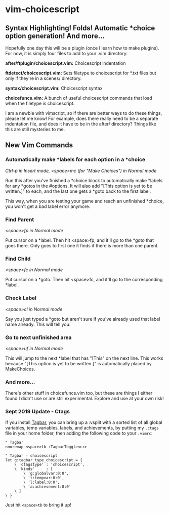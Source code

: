 # vim-choicescript

## Syntax Highlighting! Folds! Automatic \*choice option generation! And more...

Hopefully one day this will be a plugin (once I learn how to make plugins). For now, it is simply four files to add to your .vim directory:

**after/ftplugin/choicescript.vim:** Choicescript indentation

**ftdetect/choicescript.vim:** Sets filetype to choicescript for *.txt files but only if they're in a scenes/ directory.

**syntax/choicescript.vim:** Choicescript syntax

**choicefuncs.vim:** A bunch of useful choicescript commands that load when the filetype is choicescript.

I am a newbie with vimscript, so if there are better ways to do these things, please let me know! For example, does there really need to be a separate indentation file, and does it have to be in the after/ directory? Things like this are still mysteries to me.

## New Vim Commands

### Automatically make \*labels for each option in a \*choice

*Ctrl-p in Insert mode, \<space>mc (for "Make Choices") in Normal mode*

Run this after you've finished a \*choice block to automatically make \*labels for any \*gotos in the \#options. It will also add "[This option is yet to be written.]" to each, and the last one gets a \*goto back to the first label. 

This way, when you are testing your game and reach an unfinished \*choice, you won't get a bad label error anymore.

### Find Parent

*\<space>fp in Normal mode*

Put cursor on a \*label. Then hit \<space>fp, and it'll go to the \*goto that goes there. Only goes to first one it finds if there is more than one parent.

### Find Child

*\<space>fc in Normal mode*

Put cursor on a \*goto. Then hit \<space>fc, and it'll go to the corresponding \*label.

### Check Label

*\<space>cl in Normal mode*

Say you just typed a \*goto but aren't sure if you've already used that label name already. This will tell you.

### Go to next unfinished area

*\<space>uf in Normal mode*

This will jump to the next \*label that has "[This" on the next line. This works because "[This option is yet to be written.]" is automatically placed by MakeChoices.

### And more...

There's other stuff in choicefuncs.vim too, but these are things I either found I didn't use or are still experimental. Explore and use at your own risk!

### Sept 2019 Update - Ctags

If you install [Tagbar](https://majutsushi.github.io/tagbar/), you can bring up a :vsplit with a sorted list of all global variables, temp variables, labels, and achievements, by putting my `.ctags` file in your home folder, then adding the following code to your `.vimrc`:
```
" Tagbar
nnoremap <space>tb :TagbarToggle<cr>

" Tagbar - choicescript
let g:tagbar_type_choicescript = {
	\ 'ctagstype' : 'choicescript',
	\ 'kinds'     : [
		\ 'g:globalvar:0:0',
		\ 't:tempvar:0:0',
		\ 'l:label:0:0',
		\ 'a:achievement:0:0'
	\ ]
\ }
```
Just hit `<space>tb` to bring it up!
